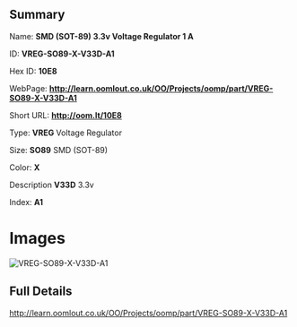 

## Summary
 
Name: __SMD (SOT-89) 3.3v Voltage Regulator 1 A__

ID: __VREG-SO89-X-V33D-A1__

Hex ID: __10E8__

WebPage: __http://learn.oomlout.co.uk/OO/Projects/oomp/part/VREG-SO89-X-V33D-A1__

Short URL: __http://oom.lt/10E8__


Type: __VREG__ Voltage Regulator 

Size: __SO89__ SMD (SOT-89) 

Color: __X__  

Description __V33D__ 3.3v 

Index: __A1__


 # Images
![VREG-SO89-X-V33D-A1](http://oomlout.com/oomp-gen/parts/VREG-SO89-X-V33D-A1/VREG-SO89-X-V33D-A1_420.jpg)



 ## Full Details

 http://learn.oomlout.co.uk/OO/Projects/oomp/part/VREG-SO89-X-V33D-A1














